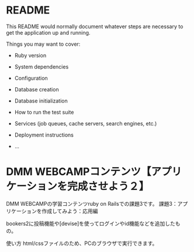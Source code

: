 # README

This README would normally document whatever steps are necessary to get the
application up and running.

Things you may want to cover:

* Ruby version

* System dependencies

* Configuration

* Database creation

* Database initialization

* How to run the test suite

* Services (job queues, cache servers, search engines, etc.)

* Deployment instructions

* ...
# DMM WEBCAMPコンテンツ【アプリケーションを完成させよう２】

DMM WEBCAMPの学習コンテンツruby on Railsでの課題3です。
課題3：アプリケーションを作成してみよう：応用編

bookers2に投稿機能や[devise]を使ってログインやid機能などを追加したもの。

使い方
html/cssファイルのため、PCのブラウザで実行できます。